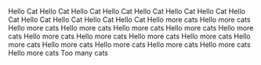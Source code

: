 Hello Cat
Hello Cat
Hello Cat
Hello Cat
Hello Cat
Hello Cat
Hello Cat
Hello Cat
Hello Cat
Hello Cat
Hello Cat
Hello Cat
Hello more cats
Hello more cats
Hello more cats
Hello more cats
Hello more cats
Hello more cats
Hello more cats
Hello more cats
Hello more cats
Hello more cats
Hello more cats
Hello more cats
Hello more cats
Hello more cats
Hello more cats
Hello more cats
Hello more cats
Too many cats
